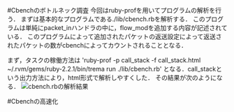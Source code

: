 #Cbenchのボトルネック調査
今回はruby-profを用いてプログラムの解析を行う．
まずは基本的なプログラムである./lib/cbench.rbを解析する．
このプログラムは単純にpacket_inハンドラの中に，flow_modを追加する内容が記述されている．
このプログラムによって追加されたパケットの返送設定によって返送されたパケットの数がcbenchによってカウントされることとなる．

まず，タスクの稼働方法は
'ruby-prof -p call_stack -f call_stack.html ~/.rvm/gems/ruby-2.2.1/bin/trema run ./lib/cbench.rb'
となる．call_stackという出力方法により，html形式で解析しやすくした．
その結果が次のようになる．
![cbench.rbの解析結果](./cbench.rb)


#Cbenchの高速化

